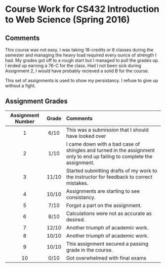 # Course Work for CS432 Introduction to Web Science (Spring 2016)

## Comments

This course was not easy. I was taking 18-credits or 6 classes during the semester and managing the heavy load required every ounce of strength I had. My grades got off to a rough start but I managed to pull the grades up. I ended up earning a 76-C for the class. Had I not been sick during Assignment 2, I would have probably recieved a solid B for the course. 

This set of assignments is used to show my persistancy. I refuse to give up without a fight. 

## Assignment Grades 

|Assignment Number|Grade|Comments|
|:--------:|:---:|:------|
|1| 6/10|This was a submission that I should have looked over| 
|2| 1/10|I came down with a bad case of shingles and turned in the assignment only to end up failing to complete the assignment.|
|3| 11/10|Started submitting drafts of my work to the instructor for feedback to correct mistakes.| 
|4| 10/10|Assignments are starting to see consistancy.| 
|5| 7/10 |Forgot a part on the assignment.|
|6| 8/10 |Calculations were not as accurate as desired.| 
|7| 12/10|Another triumph of academic work.|
|8| 10/10|Another triumph of academic work.|
|9| 10/10|This assignment secured a passing grade in the course.|
|10| 0/10|Got overwhelmed with final exams|
